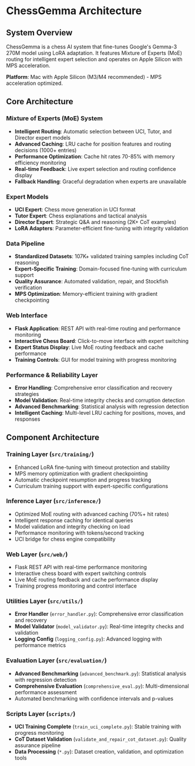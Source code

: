 # ChessGemma Architecture

## System Overview

ChessGemma is a chess AI system that fine-tunes Google's Gemma-3 270M model using LoRA adaptation. It features Mixture of Experts (MoE) routing for intelligent expert selection and operates on Apple Silicon with MPS acceleration.

**Platform**: Mac with Apple Silicon (M3/M4 recommended) - MPS acceleration optimized.

## Core Architecture

### Mixture of Experts (MoE) System
- **Intelligent Routing**: Automatic selection between UCI, Tutor, and Director expert models
- **Advanced Caching**: LRU cache for position features and routing decisions (1000+ entries)
- **Performance Optimization**: Cache hit rates 70-85% with memory efficiency monitoring
- **Real-time Feedback**: Live expert selection and routing confidence display
- **Fallback Handling**: Graceful degradation when experts are unavailable

### Expert Models
- **UCI Expert**: Chess move generation in UCI format
- **Tutor Expert**: Chess explanations and tactical analysis
- **Director Expert**: Strategic Q&A and reasoning (2K+ CoT examples)
- **LoRA Adapters**: Parameter-efficient fine-tuning with integrity validation

### Data Pipeline
- **Standardized Datasets**: 107K+ validated training samples including CoT reasoning
- **Expert-Specific Training**: Domain-focused fine-tuning with curriculum support
- **Quality Assurance**: Automated validation, repair, and Stockfish verification
- **MPS Optimization**: Memory-efficient training with gradient checkpointing

### Web Interface
- **Flask Application**: REST API with real-time routing and performance monitoring
- **Interactive Chess Board**: Click-to-move interface with expert switching
- **Expert Status Display**: Live MoE routing feedback and cache performance
- **Training Controls**: GUI for model training with progress monitoring

### Performance & Reliability Layer
- **Error Handling**: Comprehensive error classification and recovery strategies
- **Model Validation**: Real-time integrity checks and corruption detection
- **Advanced Benchmarking**: Statistical analysis with regression detection
- **Intelligent Caching**: Multi-level LRU caching for positions, moves, and responses

## Component Architecture

### Training Layer (`src/training/`)
- Enhanced LoRA fine-tuning with timeout protection and stability
- MPS memory optimization with gradient checkpointing
- Automatic checkpoint resumption and progress tracking
- Curriculum training support with expert-specific configurations

### Inference Layer (`src/inference/`)
- Optimized MoE routing with advanced caching (70%+ hit rates)
- Intelligent response caching for identical queries
- Model validation and integrity checking on load
- Performance monitoring with tokens/second tracking
- UCI bridge for chess engine compatibility

### Web Layer (`src/web/`)
- Flask REST API with real-time performance monitoring
- Interactive chess board with expert switching controls
- Live MoE routing feedback and cache performance display
- Training progress monitoring and control interface

### Utilities Layer (`src/utils/`)
- **Error Handler** (`error_handler.py`): Comprehensive error classification and recovery
- **Model Validator** (`model_validator.py`): Real-time integrity checks and validation
- **Logging Config** (`logging_config.py`): Advanced logging with performance metrics

### Evaluation Layer (`src/evaluation/`)
- **Advanced Benchmarking** (`advanced_benchmark.py`): Statistical analysis with regression detection
- **Comprehensive Evaluation** (`comprehensive_eval.py`): Multi-dimensional performance assessment
- Automated benchmarking with confidence intervals and p-values

### Scripts Layer (`scripts/`)
- **UCI Training Complete** (`train_uci_complete.py`): Stable training with progress monitoring
- **CoT Dataset Validation** (`validate_and_repair_cot_dataset.py`): Quality assurance pipeline
- **Data Processing** (`*.py`): Dataset creation, validation, and optimization tools
